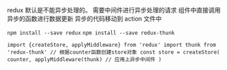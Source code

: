 redux 默认是不能异步处理的。
需要中间件进行异步处理的请求
组件中直接调用异步的函数进行数据更新
异步的代码移动到 action 文件中

`npm install --save redux`
`npm install --save redux-thunk`

`import {createStore, applyMiddleware} from 'redux' import thunk from 'redux-thunk' // 根据counter函数创建store对象 const store = createStore( counter, applyMiddleware(thunk) // 应用上异步中间件 )`

